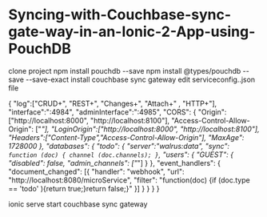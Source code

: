 # Syncing-with-Couchbase-sync-gate-way-in-an-Ionic-2-App-using-PouchDB
clone project
npm install pouchdb --save
npm install @types/pouchdb --save --save-exact
install couchbase sync gateway
edit serviceconfig..json file


{
  "log":["CRUD+", "REST+", "Changes+", "Attach+" , "HTTP+"],
      "interface":":4984",
    "adminInterface":":4985",
  "CORS": {
    "Origin":["http://localhost:8000", "http://localhost:8100"],
	"Access-Control-Allow-Origin": ["*"],
    "LoginOrigin":["http://localhost:8000", "http://localhost:8100"],
	"Headers":["Content-Type","Access-Control-Allow-Origin"],
    "MaxAge": 1728000
  },
  "databases": {
    "todo": {
      "server":"walrus:data",
            "sync":`
                function (doc) {
                    channel (doc.channels);
                }`,
            "users": {
                "GUEST": {
                    "disabled": false,
                    "admin_channels": ["*"]
                }
            },
			"event_handlers": {
				"document_changed": [{
					"handler": "webhook",
					"url": "http://localhost:8080/microService",
					"filter": "function(doc) {if (doc.type == 'todo' ){return true;}return false;}"
				}]
          }
    }
  }
}


ionic serve
start couchbase sync gateway
